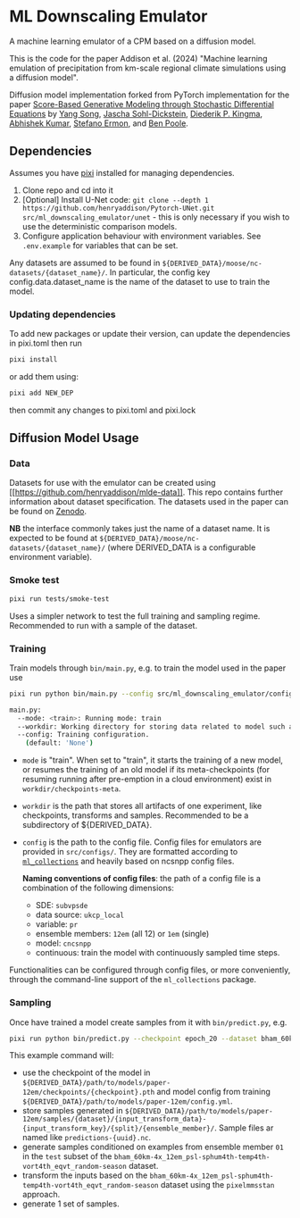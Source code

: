 # ML Downscaling Emulator

A machine learning emulator of a CPM based on a diffusion model.

This is the code for the paper Addison et al. (2024) "Machine learning emulation of precipitation from km-scale regional climate simulations using a diffusion model".

Diffusion model implementation forked from PyTorch implementation for the paper [Score-Based Generative Modeling through Stochastic Differential Equations](https://openreview.net/forum?id=PxTIG12RRHS) by [Yang Song](https://yang-song.github.io), [Jascha Sohl-Dickstein](http://www.sohldickstein.com/), [Diederik P. Kingma](http://dpkingma.com/), [Abhishek Kumar](http://users.umiacs.umd.edu/~abhishek/), [Stefano Ermon](https://cs.stanford.edu/~ermon/), and [Ben Poole](https://cs.stanford.edu/~poole/).

## Dependencies

Assumes you have [pixi](https://pixi.sh) installed for managing dependencies.

1. Clone repo and cd into it
2. \[Optional\] Install U-Net code: `git clone --depth 1 https://github.com/henryaddison/Pytorch-UNet.git src/ml_downscaling_emulator/unet` - this is only necessary if you wish to use the deterministic comparison models.
3. Configure application behaviour with environment variables. See `.env.example` for variables that can be set.

Any datasets are assumed to be found in `${DERIVED_DATA}/moose/nc-datasets/{dataset_name}/`. In particular, the config key config.data.dataset_name is the name of the dataset to use to train the model.

### Updating dependencies

To add new packages or update their version, can update the dependencies in pixi.toml then run
```sh
pixi install
```
or add them using:
```sh
pixi add NEW_DEP
```
then commit any changes to pixi.toml and pixi.lock

## Diffusion Model Usage

### Data

Datasets for use with the emulator can be created using [[https://github.com/henryaddison/mlde-data]].
This repo contains further information about dataset specification.
The datasets used in the paper can be found on [Zenodo](https://doi.org/10.5281/zenodo.11504859).

**NB** the interface commonly takes just the name of a dataset name. It is expected to be found at `${DERIVED_DATA}/moose/nc-datasets/{dataset_name}/` (where DERIVED_DATA is a configurable environment variable).

### Smoke test

```sh
pixi run tests/smoke-test
```

Uses a simpler network to test the full training and sampling regime.
Recommended to run with a sample of the dataset.

### Training

Train models through `bin/main.py`, e.g. to train the model used in the paper use

```sh
pixi run python bin/main.py --config src/ml_downscaling_emulator/configs/subvpsde/ukcp_local_pr_12em_cncsnpp_continuous.py --workdir ${DERIVED_DATA}/path/to/models/paper-12em --mode train
```

```sh
main.py:
  --mode: <train>: Running mode: train
  --workdir: Working directory for storing data related to model such as model snapshots, tranforms or samples
  --config: Training configuration.
    (default: 'None')
```

* `mode` is "train". When set to "train", it starts the training of a new model, or resumes the training of an old model if its meta-checkpoints (for resuming running after pre-emption in a cloud environment) exist in `workdir/checkpoints-meta`.

* `workdir` is the path that stores all artifacts of one experiment, like checkpoints, transforms and samples. Recommended to be a subdirectory of ${DERIVED_DATA}.

* `config` is the path to the config file. Config files for emulators are provided in `src/configs/`. They are formatted according to [`ml_collections`](https://github.com/google/ml_collections) and heavily based on ncsnpp config files.

  **Naming conventions of config files**: the path of a config file is a combination of the following dimensions:
  * SDE: `subvpsde`
  * data source: `ukcp_local`
  * variable: `pr`
  * ensemble members: `12em` (all 12) or `1em` (single)
  * model: `cncsnpp`
  * continuous: train the model with continuously sampled time steps.

Functionalities can be configured through config files, or more conveniently, through the command-line support of the `ml_collections` package.


### Sampling

Once have trained a model create samples from it with `bin/predict.py`, e.g.

```sh
pixi run python bin/predict.py --checkpoint epoch_20 --dataset bham_60km-4x_12em_psl-sphum4th-temp4th-vort4th_eqvt_random-season --split test  --ensemble-member 01 --input-transform-dataset bham_60km-4x_12em_psl-sphum4th-temp4th-vort4th_eqvt_random-season --input-transform-key pixelmmsstan --num-samples 1 ${DERIVED_DATA}/path/to/models/paper-12em
```

This example command will:
* use the checkpoint of the model in `${DERIVED_DATA}/path/to/models/paper-12em/checkpoints/{checkpoint}.pth` and model config from training `${DERIVED_DATA}/path/to/models/paper-12em/config.yml`.
* store samples generated in `${DERIVED_DATA}/path/to/models/paper-12em/samples/{dataset}/{input_transform_data}-{input_transform_key}/{split}/{ensemble_member}/`. Sample files ar named like `predictions-{uuid}.nc`.
* generate samples conditioned on examples from ensemble member `01` in the `test` subset of the `bham_60km-4x_12em_psl-sphum4th-temp4th-vort4th_eqvt_random-season` dataset.
* transform the inputs based on the `bham_60km-4x_12em_psl-sphum4th-temp4th-vort4th_eqvt_random-season` dataset using the `pixelmmsstan` approach.
* generate 1 set of samples.
